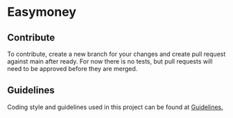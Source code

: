 # Easymoney

## Contribute

To contribute, create a new branch for your changes and create pull request against main after ready. For now there is no tests, but pull requests will need to be approved before they are merged.

## Guidelines

Coding style and guidelines used in this project can be found at [Guidelines.](https://ben-pp.github.io/easymoney/guidelines.html)